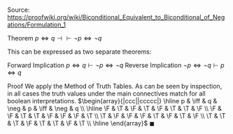 # 

Source: https://proofwiki.org/wiki/Biconditional_Equivalent_to_Biconditional_of_Negations/Formulation_1



Theorem
$p \iff q \dashv \vdash \neg p \iff \neg q$

This can be expressed as two separate theorems:

Forward Implication
$p \iff q \vdash \neg p \iff \neg q$
Reverse Implication
$\neg p \iff \neg q \vdash p \iff q$


Proof
We apply the Method of Truth Tables.
As can be seen by inspection, in all cases the truth values under the main connectives match for all boolean interpretations.
$\begin{array}{|ccc||ccccc|} \hline
p & \iff & q & \neg & p & \iff & \neg & q \\
\hline
\F & \T & \F & \T & \F & \T & \T & \F \\
\F & \F & \T & \T & \F & \F & \F & \T \\
\T & \F & \F & \F & \T & \F & \T & \F \\
\T & \T & \T & \F & \T & \T & \F & \T \\
\hline
\end{array}$
$\blacksquare$





